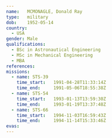 ```yaml
---
name:	MCMONAGLE, Donald Ray
type:	military
dob:	1952-05-14
country:
  - USA
gender:	Male
qualifications:
  - BSc in Astronautical Engineering
  - MSc in Mechanical Engineering
  - MBA
references:
missions:
  - name: STS-39
    time_start:   1991-04-28T11:33:14Z
    time_end:     1991-05-06T18:55:38Z
  - name: STS-54
    time_start:   1993-01-13T13:59:30Z
    time_end:     1993-01-19T13:37:48Z
  - name: STS-66
    time_start:   1994-11-03T16:59:43Z
    time_end:     1994-11-14T15:33:46Z
evas:
---
```


